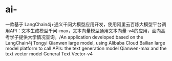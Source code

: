 # ai-
一款基于 LangChain4j+通义千问大模型应用开发，使用阿里云百炼大模型平台调用API：文本生成模型千问-max，文本向量模型通用文本向量-v4的应用，面向高考学子提供大学情况查询。/An application developed based on the LangChain4j Tongyi Qianwen large model, using Alibaba Cloud Bailian large model platform to call APIs: the text generation model Qianwen-max and the text vector model General Text Vector-v4
